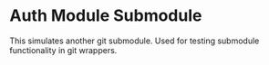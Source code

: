 # Auth Module Submodule

This simulates another git submodule.
Used for testing submodule functionality in git wrappers.